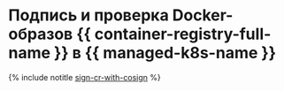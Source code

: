 # Подпись и проверка Docker-образов {{ container-registry-full-name }} в {{ managed-k8s-name }}

{% include notitle [sign-cr-with-cosign](../../_tutorials/containers/sign-cr-with-cosign.md) %}